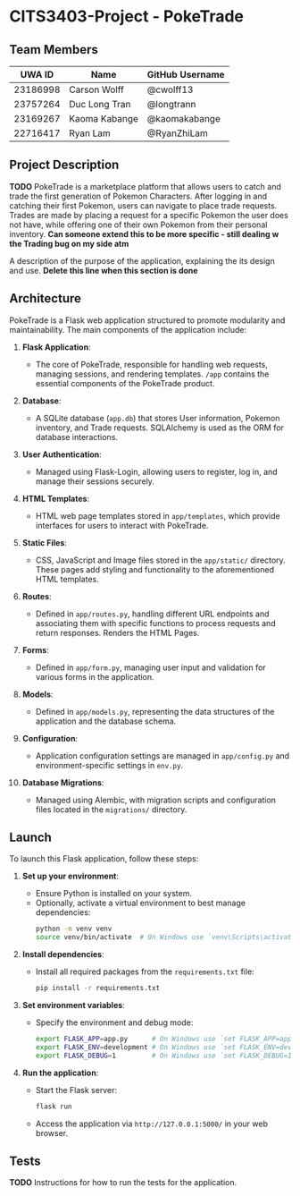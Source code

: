 # CITS3403-Project - PokeTrade

## Team Members
| UWA ID    | Name           | GitHub Username   |
|-----------|----------------|-------------------|
| 23186998 | Carson Wolff | @cwolff13 |
| 23757264 | Duc Long Tran| @longtrann |
| 23169267  | Kaoma Kabange | @kaomakabange |
| 22716417 | Ryan Lam | @RyanZhiLam |

## Project Description
**TODO**
PokeTrade is a marketplace platform that allows users to catch and trade the first generation of Pokemon Characters.
After logging in and catching their first Pokemon, users can navigate to place trade requests.
Trades are made by placing a request for a specific Pokemon the user does not have, while offering one of their own Pokemon from their personal inventory. 
**Can someone extend this to be more specific - still dealing w the Trading bug on my side atm**

A description of the purpose of the application, explaining the its design and use. **Delete this line when this section is done**

## Architecture
PokeTrade is a Flask web application structured to promote modularity and maintainability. The main components of the application include:

1. **Flask Application**:
   - The core of PokeTrade, responsible for handling web requests, managing sessions, and rendering templates. `/app` contains the essential components of the PokeTrade product. 

2. **Database**:
   - A SQLite database (`app.db`) that stores User information, Pokemon inventory, and Trade requests. SQLAlchemy is used as the ORM for database interactions.

3. **User Authentication**:
   - Managed using Flask-Login, allowing users to register, log in, and manage their sessions securely.

4. **HTML Templates**:
   - HTML web page templates stored in `app/templates`, which provide interfaces for users to interact with PokeTrade.

5. **Static Files**:
   - CSS, JavaScript and Image files stored in the `app/static/` directory. These pages add styling and functionality to the aforementioned HTML templates. 

6. **Routes**:
   - Defined in `app/routes.py`, handling different URL endpoints and associating them with specific functions to process requests and return responses. Renders the HTML Pages. 

7. **Forms**:
   - Defined in `app/form.py`, managing user input and validation for various forms in the application.

8. **Models**:
   - Defined in `app/models.py`, representing the data structures of the application and the database schema.

9. **Configuration**:
   - Application configuration settings are managed in `app/config.py` and environment-specific settings in `env.py`.

10. **Database Migrations**:
    - Managed using Alembic, with migration scripts and configuration files located in the `migrations/` directory.

## Launch
To launch this Flask application, follow these steps:

1. **Set up your environment**:
   - Ensure Python is installed on your system.
   - Optionally, activate a virtual environment to best manage dependencies:
     ```bash
     python -m venv venv
     source venv/bin/activate  # On Windows use `venv\Scripts\activate`
     ```

2. **Install dependencies**:
   - Install all required packages from the `requirements.txt` file:
     ```bash
     pip install -r requirements.txt
     ```

3. **Set environment variables**:
   - Specify the environment and debug mode:
     ```bash
     export FLASK_APP=app.py      # On Windows use `set FLASK_APP=app.py`
     export FLASK_ENV=development # On Windows use `set FLASK_ENV=development`
     export FLASK_DEBUG=1         # On Windows use `set FLASK_DEBUG=1`
     ```

4. **Run the application**:
   - Start the Flask server:
     ```bash
     flask run
     ```
   - Access the application via `http://127.0.0.1:5000/` in your web browser.

## Tests
**TODO**
Instructions for how to run the tests for the application.